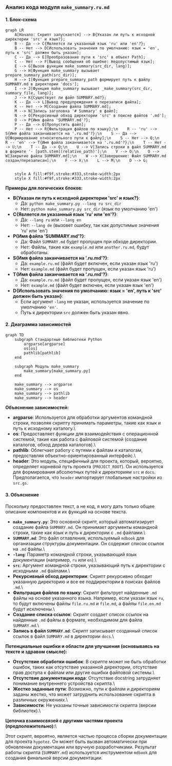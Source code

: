 ### **Анализ кода модуля `make_summary.ru.md`**

#### **1. Блок-схема**

```mermaid
graph LR
    A[Начало: Скрипт запускается] --> B{Указан ли путь к исходной директории 'src' и язык?};
    B -- Да --> C{Является ли указанный язык 'ru' или 'en'?};
    B -- Нет --> D[Использовать значения по умолчанию: язык = 'en', путь к 'src' должен быть указан];
    C -- Да --> E[Преобразование пути к 'src' в объект Path];
    C -- Нет --> F[Вывод сообщения об ошибке: Недопустимый язык];
    E --> G[Вызов функции make_summary(src_dir, lang)];
    G --> H[Функция make_summary вызывает prepare_summary_path(src_dir)];
    H --> I[Функция prepare_summary_path формирует путь к файлу SUMMARY.md в директории 'docs'];
    I --> J[Функция make_summary вызывает _make_summary(src_dir, summary_file, lang)];
    J --> K{Существует ли файл SUMMARY.md?};
    K -- Да --> L[Вывод предупреждения о перезаписи файла];
    K -- Нет --> M[Создание файла SUMMARY.md];
    M --> N[Запись заголовка '# Summary' в файл];
    N --> O[Рекурсивный обход директории 'src' в поиске файлов '.md'];
    O --> P{Имя файла 'SUMMARY.md'?};
    P -- Да --> Q[Пропустить файл];
    P -- Нет --> R{Фильтрация файлов по языку};\n    R -- 'ru' --> S{Имя файла заканчивается на '.ru.md'?};\n    S -- Да --> U[Формирование относительного пути к файлу];\n    S -- Нет --> Q;\n    R -- 'en' --> T{Имя файла заканчивается на '.ru.md'?};\n    T -- Нет --> U;\n    T -- Да --> Q;\n    U --> V[Запись строки в файл SUMMARY.md в формате '- [path.stem](relative_path)'];\n    V --> O;\n    O --> W[Закрытие файла SUMMARY.md];\n    W --> X[Завершение: Файл SUMMARY.md создан/перезаписан];\n    F --> X;\n    L --> M;\n    D --> G;
    

    style A fill:#f9f,stroke:#333,stroke-width:2px
    style X fill:#f9f,stroke:#333,stroke-width:2px
```

**Примеры для логических блоков:**

-   **B{Указан ли путь к исходной директории 'src' и язык?}**:
    -   Да: `python make_summary.py --lang ru src_dir`
    -   Нет: `python make_summary.py src_dir` (язык по умолчанию 'en')
-   **C{Является ли указанный язык 'ru' или 'en'?}**:
    -   Да: `--lang ru` или `--lang en`
    -   Нет: `--lang de` (вызовет ошибку, так как допустимые значения 'ru' или 'en')
-   **P{Имя файла 'SUMMARY.md'?}**:
    -   Да: Файл `SUMMARY.md` будет пропущен при обходе директории.
    -   Нет: Файлы, такие как `example.md` или `another.ru.md`, будут обработаны.
-   **S{Имя файла заканчивается на '.ru.md'?}**:
    -   Да: `example.ru.md` (файл будет включен, если указан язык 'ru')
    -   Нет: `example.md` (файл будет пропущен, если указан язык 'ru')
-   **T{Имя файла заканчивается на '.ru.md'?}**:
    -   Да: `example.ru.md` (файл будет пропущен, если указан язык 'en')
    -   Нет: `example.md` (файл будет включен, если указан язык 'en')
- **D{Использовать значения по умолчанию: язык = 'en', путь к 'src' должен быть указан}**:
    - Если аргумент `-lang` не указан, используется значение по умолчанию `'en'`.
    - Путь к директории `src` должен быть указан явно.

#### **2. Диаграмма зависимостей**

```mermaid
graph TD
    subgraph Стандартные библиотеки Python
        argparse[argparse]
        os[os]
        pathlib[pathlib]
    end

    subgraph Модуль make_summary
        make_summary[make_summary.py]
    end

    make_summary --> argparse
    make_summary --> os
    make_summary --> pathlib
    make_summary --> header
```

**Объяснение зависимостей:**

-   **argparse**: Используется для обработки аргументов командной строки, позволяя скрипту принимать параметры, такие как язык и путь к исходному каталогу.\
-   **os**: Предоставляет функции для взаимодействия с операционной системой, такие как работа с файловой системой (создание каталогов, обход дерева каталогов).\
-   **pathlib**:  Облегчает работу с путями к файлам и каталогам, предоставляя объектно-ориентированный интерфейс.\
-   **header**: Это модуль, специфичный для проекта, который, вероятно, определяет корневой путь проекта (`PROJECT_ROOT`). Он используется для формирования абсолютных путей к директориям `src` и `docs`.
    Предполагается, что `header` импортирует глобальные настройки из `src.gs`.

#### **3. Объяснение**

Поскольку предоставлен текст, а не код, я могу дать только общее описание компонентов и их функций на основе текста.

*   **`make_summary.py`**: Это основной скрипт, который автоматизирует создание файла `SUMMARY.md`. Он принимает аргументы командной строки, такие как язык и путь к директории с `.md` файлами.\
*   **`SUMMARY.md`**: Это файл оглавления, используемый `mdbook` для организации структуры документации.  Он содержит список ссылок на `.md` файлы.\
*   **`-lang`**: Параметр командной строки, указывающий язык документации (например, `ru` или `en`).\
*   **`src`**: Аргумент командной строки, указывающий путь к директории с исходными `.md` файлами.\
*   **Рекурсивный обход директории**:  Скрипт рекурсивно обходит указанную директорию и все ее поддиректории в поисках файлов `.md`.\
*   **Фильтрация файлов по языку**: Скрипт фильтрует найденные `.md` файлы на основе указанного языка. Например, если указан язык `ru`, то будут включены файлы `file.ru.md` и `file.md`, а файлы `file.en.md` будут исключены.\
*   **Создание списка ссылок**: Скрипт создает список ссылок на найденные `.md` файлы в формате, необходимом для файла `SUMMARY.md`.\
*   **Запись в файл `SUMMARY.md`**: Скрипт записывает созданный список ссылок в файл `SUMMARY.md` в директории `docs`.\

**Потенциальные ошибки и области для улучшения (основываясь на тексте и здравом смысле):**

*   **Отсутствие обработки ошибок**: В скрипте может не быть обработки ошибок, таких как отсутствие указанной директории, отсутствие прав доступа к файлам или другие ошибки файловой системы.\
*   **Отсутствие документации кода**:  Отсутствие docstring затрудняет понимание внутреннего устройства скрипта.\
*   **Жестко заданные пути**:  Возможно, пути к файлам и директориям заданы жестко, что может затруднить использование скрипта в различных окружениях.\
*   **Зависимости**:  Не указаны точные зависимости скрипта (версии библиотек).\

**Цепочка взаимосвязей с другими частями проекта (предположительно):**\

Этот скрипт, вероятно, является частью процесса сборки документации для проекта `hypotez`.  Он может быть вызван автоматически при обновлении документации или вручную разработчиками.  Результат работы скрипта (`SUMMARY.md`) используется инструментом `mdbook` для создания финальной версии документации.